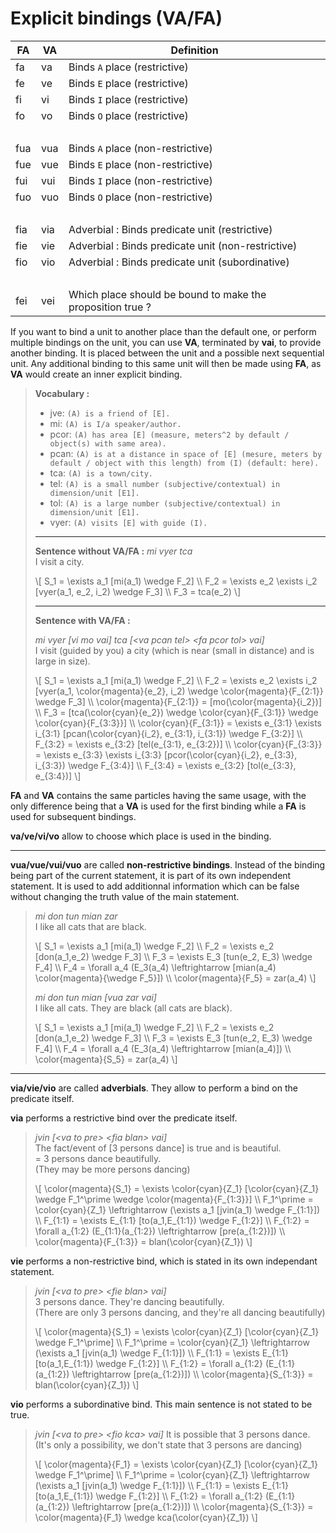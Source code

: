 # Explicit bindings (VA/FA)

| FA     | VA  | Definition                                                                                                      |
| ------ | --- | --------------------------------------------------------------------------------------------------------------- |
| fa     | va  | Binds `A` place (restrictive)                                                                                   |
| fe     | ve  | Binds `E` place (restrictive)                                                                                   |
| fi     | vi  | Binds `I` place (restrictive)                                                                                   |
| fo     | vo  | Binds `O` place (restrictive)                                                                                   |
| &nbsp; |     |                                                                                                                 |
| fua    | vua | Binds `A` place (non-restrictive)                                                                               |
| fue    | vue | Binds `E` place (non-restrictive)                                                                               |
| fui    | vui | Binds `I` place (non-restrictive)                                                                               |
| fuo    | vuo | Binds `O` place (non-restrictive)                                                                               |
| &nbsp; |     |                                                                                                                 |
| fia    | via | Adverbial : Binds predicate unit (restrictive)                                                                  |
| fie    | vie | Adverbial : Binds predicate unit (non-restrictive)                                                              |
| fio    | vio | Adverbial : Binds predicate unit (subordinative)                                                                |
| &nbsp; |     |                                                                                                                 |
| fei    | vei | Which place should be bound to make the proposition true ?                                                      |

If you want to bind a unit to another place than the default one, or perform
multiple bindings on the unit, you can use **VA**, terminated by **vai**, to
provide another binding. It is placed between the unit and a possible next
sequential unit. Any additional binding to this same unit will then be made
using **FA**, as **VA** would create an inner explicit binding.

> **Vocabulary :**
>
> - jve: `(A) is a friend of [E].`
> - mi: `(A) is I/a speaker/author.`
> - pcor: `(A) has area [E] (measure, meters^2 by default / object(s) with same
>   area).`
> - pcan: `(A) is at a distance in space of [E] (mesure, meters by default /
>   object with this length) from (I) (default: here).`
> - tca: `(A) is a town/city.`
> - tel: `(A) is a small number (subjective/contextual) in dimension/unit [E1].`
> - tol: `(A) is a large number (subjective/contextual) in dimension/unit [E1].`
> - vyer: `(A) visits [E] with guide (I).`
>
> -----
>
> **Sentence without VA/FA :** *mi vyer tca*  
> I visit a city.
>
> \\[
> S_1 = \exists a_1 [mi(a_1) \wedge F_2] \\\\
> F_2 = \exists e_2 \exists i_2 [vyer(a_1, e_2, i_2) \wedge F_3] \\\\
> F_3 = tca(e_2)
> \\]
>
> -----
>
> **Sentence with VA/FA :**
>
> *mi vyer [vi mo vai] tca [\<va pcan tel> \<fa pcor tol> vai]*  
> I visit (guided by you) a city (which is near (small in distance) and is large
> in size).
>
> \\[
> S_1 = \exists a_1 [mi(a_1) \wedge F_2] \\\\
> F_2 = \exists e_2 \exists i_2 [vyer(a_1, \color{magenta}{e_2}, i_2) \wedge
>   \color{magenta}{F_{2:1}} \wedge F_3] \\\\
> \color{magenta}{F_{2:1}} = [mo(\color{magenta}{i_2})] \\\\
> F_3 = [tca(\color{cyan}{e_2}) \wedge \color{cyan}{F_{3:1}} \wedge
> \color{cyan}{F_{3:3}}] \\\\
> \color{cyan}{F_{3:1}} = \exists e_{3:1} \exists i_{3:1}
> [pcan(\color{cyan}{i_2}, e_{3:1}, i_{3:1}) \wedge F_{3:2}] \\\\
> F_{3:2} = \exists e_{3:2} [tel(e_{3:1}, e_{3:2})] \\\\
> \color{cyan}{F_{3:3}} = \exists e_{3:3} \exists i_{3:3}
> [pcor(\color{cyan}{i_2}, e_{3:3}, i_{3:3}) \wedge F_{3:4}] \\\\
> F_{3:4} = \exists e_{3:2} [tol(e_{3:3}, e_{3:4})] 
> \\]

**FA** and **VA** contains the same particles having the same usage, with the
only difference being that a **VA** is used for the first binding while a **FA**
is used for subsequent bindings.

**va/ve/vi/vo** allow to choose which place is used in the binding.

-----

**vua/vue/vui/vuo** are called **non-restrictive bindings**. Instead of the
binding being part of the current statement, it is part of its own independent
statement. It is used to add additionnal information which can be false without
changing the truth value of the main statement.

> *mi don tun mian zar*  
> I like all cats that are black.
>
> \\[
> S_1 = \exists a_1 [mi(a_1) \wedge F_2] \\\\
> F_2 = \exists e_2 [don(a_1,e_2) \wedge F_3] \\\\
> F_3 = \exists E_3 [tun(e_2, E_3) \wedge F_4] \\\\
> F_4 = \forall a_4 (E_3(a_4) \leftrightarrow [mian(a_4) \color{magenta}{\wedge
> F_5}]) \\\\
> \color{magenta}{F_5} = zar(a_4)
> \\]
>
> *mi don tun mian [vua zar vai]*  
> I like all cats. They are black (all cats are black).
>
> \\[
> S_1 = \exists a_1 [mi(a_1) \wedge F_2] \\\\
> F_2 = \exists e_2 [don(a_1,e_2) \wedge F_3] \\\\
> F_3 = \exists E_3 [tun(e_2, E_3) \wedge F_4] \\\\
> F_4 = \forall a_4 (E_3(a_4) \leftrightarrow [mian(a_4)]) \\\\
> \color{magenta}{S_5} = zar(a_4)
> \\]
>

----

**via/vie/vio** are called **adverbials**. They allow to perform a bind on the
predicate itself.

**via** performs a restrictive bind over the predicate itself.

> *jvin [\<va to pre\> \<fia blan\> vai]*  
> The fact/event of [3 persons dance] is true and is beautiful.  
> = 3 persons dance beautifully.  
> (They may be more persons dancing)
>
> \\[
> \color{magenta}{S_1} = \exists \color{cyan}{Z_1} [\color{cyan}{Z_1} \wedge
> F_1^\prime \wedge \color{magenta}{F_{1:3}}] \\\\
> F_1^\prime = \color{cyan}{Z_1} \leftrightarrow (\exists a_1 [jvin(a_1) \wedge
> F_{1:1}]) \\\\
> F_{1:1} = \exists E_{1:1} [to(a_1,E_{1:1}) \wedge F_{1:2}] \\\\
> F_{1:2} = \forall a_{1:2} (E_{1:1}(a_{1:2}) \leftrightarrow [pre(a_{1:2})])
> \\\\
> \color{magenta}{F_{1:3}} = blan(\color{cyan}{Z_1})
> \\]

**vie** performs a non-restrictive bind, which is stated in its own independant
statement.

> *jvin [\<va to pre\> \<fie blan\> vai]*  
> 3 persons dance. They're dancing beautifully.  
> (There are only 3 persons dancing, and they're all dancing beautifully)
>
> \\[
> \color{magenta}{S_1} = \exists \color{cyan}{Z_1} [\color{cyan}{Z_1} \wedge
> F_1^\prime] \\\\
> F_1^\prime = \color{cyan}{Z_1} \leftrightarrow (\exists a_1 [jvin(a_1) \wedge
> F_{1:1}]) \\\\
> F_{1:1} = \exists E_{1:1} [to(a_1,E_{1:1}) \wedge F_{1:2}] \\\\
> F_{1:2} = \forall a_{1:2} (E_{1:1}(a_{1:2}) \leftrightarrow [pre(a_{1:2})])
> \\\\
> \color{magenta}{S_{1:3}} = blan(\color{cyan}{Z_1})
> \\]

**vio** performs a subordinative bind. This main sentence is not stated to be
true.

> *jvin [\<va to pre\> \<fio kca\> vai]* It is possible that 3 persons dance.
> (It's only a possibility, we don't state that 3 persons are dancing)
>
> \\[
> \color{magenta}{F_1} = \exists \color{cyan}{Z_1} [\color{cyan}{Z_1} \wedge
> F_1^\prime] \\\\
> F_1^\prime = \color{cyan}{Z_1} \leftrightarrow (\exists a_1 [jvin(a_1) \wedge
> F_{1:1}]) \\\\
> F_{1:1} = \exists E_{1:1} [to(a_1,E_{1:1}) \wedge F_{1:2}] \\\\
> F_{1:2} = \forall a_{1:2} (E_{1:1}(a_{1:2}) \leftrightarrow [pre(a_{1:2})])
> \\\\
> \color{magenta}{S_{1:3}} = \color{magenta}{F_1} \wedge kca(\color{cyan}{Z_1})
> \\]